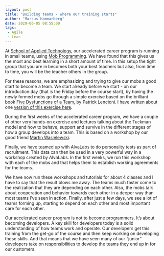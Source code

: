 ```yaml
---
layout: post
title: "Building teams - where our training starts"
author: "Marcus Hammarberg"
date: 2020-06-05 08:55:00
tags:
 - Agile
 - Lean
---
```


At [School of Applied Technology](https://salt.dev/), our accelerated career program is running in small teams, using [Mob Programming](http://www.marcusoft.net/2013/08/repost-mob-programming-full-team-full-throttle.html). We have found that this gives us the most and best learning in a short amount of time. In this setup the tight group that you are in becomes both your best teachers but also, from time to time, you will be the teacher others in the group.

<!-- excerpt-end -->

For these reasons, we are emphasizing and trying to give our mobs a good start to become a team. We start already before we start - on our introduction day (that is the Friday before the course start), by having the newly formed mobs go through a simple exercise based on the brilliant book [Five Dysfunctions of a Team](https://www.amazon.com/The-Five-Dysfunctions-Team-Leadership/dp/0787960756), by Patrick Lencioni. I have written about one [version of this exercise here](http://www.marcusoft.net/2016/02/5-dysfunctions-of-a-team-exercise.html).

During the first weeks of the accelerated career program, we have a couple of other very hands-on exercise and lectures talking about the Tuckman model and how to behave, support and survive in the different stages of how a group develops into a team. This is based on a workshop by our good friend [Martin Wasielewski](https://www.linkedin.com/in/coachwasse/).

Finally, we have teamed up with [AlvaLabs](https://alvalabs.io/) to do personality tests as part of recruitment. This data can then be used in a very powerful way in a workshop created by AlvaLabs. In the first weeks, we run this workshop with each of the mobs and that helps them to establish working agreements for the teams.

We have now run these workshops and tutorials for about 4 classes and I have to say that the result blows me away. The teams much faster come to the realization that they are depending on each other. Also, the mobs talk about cooperation and behavior towards each other in a deeper way than most teams I’ve seen in action. Finally, after just a few days, we see a lot of teams forming up, starting to depend on each other and most important care for each other.

Our accelerated career program is not to become programmers. It’s about becoming developers. A key skill for developers today is a solid understanding of how teams work and operate. Our developers get this training from the get-go of the course and then keep working on developing these skills. And that means that we have seen many of our “junior” developers take on responsibilities to develop the teams they end up in for our customers.

